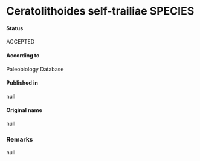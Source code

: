 Ceratolithoides self-trailiae SPECIES
=======

#### Status
ACCEPTED

#### According to
Paleobiology Database

#### Published in
null

#### Original name
null

### Remarks
null